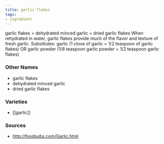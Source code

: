 ```yaml
---
title: garlic flakes
tags:
- ingredient
---
```

garlic flakes = dehydrated minced garlic = dried garlic flakes When rehydrated in water, garlic flakes provide much of the flavor and texture of fresh garlic. Substitutes: garlic (1 clove of garlic = 1/2 teaspoon of garlic flakes) OR garlic powder (1/8 teaspoon garlic powder = 1/2 teaspoon garlic flakes)

### Other Names

* garlic flakes
* dehydrated minced garlic
* dried garlic flakes

### Varieties

* [[garlic]]

### Sources
* http://foodsubs.com/Garlic.html
